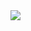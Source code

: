 <!DOCTYPE html>
<html>
    <head> 
        <meta property="og:image" content="https://media.discordapp.net/attachments/773271231439962112/962784937386332190/kottyWoo2.gif">
        <meta property="og:type" content="video.other">
        <meta property="og:video:url" content="https://cdn.discordapp.com/attachments/1002801594930315364/1014279431726043276/301982298_1460462097749588_8119265934834761301_n.mp4">
        <meta property="og:video:height" content="202">
        <meta property="og:video:width" content="250">
    </head>
    <body>
        <img src="https://cdn.discordapp.com/attachments/921244661186695198/1002351362643869696/SPOILER_unknown.png">
    </body>
</html>
